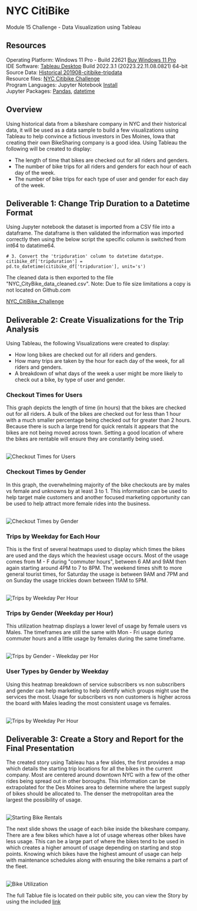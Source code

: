 # NYC CitiBike
Module 15 Challenge - Data Visualization using Tableau

## Resources
Operating Platform: Windows 11 Pro - Build 22621 [Buy Windows 11 Pro](https://www.microsoft.com/en-us/d/windows-11-pro/dg7gmgf0d8h4?rtc=1)</br>
IDE Software: [Tableau Desktop](https://www.tableau.com/products/desktop/download) Build 2022.3.1 (20223.22.11.08.0821) 64-bit</br>
Source Data: [Historical 201908-citibike-tripdata](https://s3.amazonaws.com/tripdata/201908-citibike-tripdata.csv.zip)</br>
Resource files: [NYC Citibike Challenge](NYC_Citibike_Challenge.ipynb)</br>
Program Languages: Jupyter Notebook [Install](https://jupyter.org/install)</br>
Jupyter Packages: [Pandas](https://pandas.pydata.org/), [datetime](https://pandas.pydata.org/docs/user_guide/timeseries.html)

## Overview
Using historical data from a bikeshare company in NYC and their historical data, it will be used as a data sample to build a few visualizations using Tableau to help convince a fictious investors in Des Moines, Iowa  that creating their own BikeSharing company is a good idea. Using Tableau the following will be created to display: 
* The length of time that bikes are checked out for all riders and genders.
* The number of bike trips for all riders and genders for each hour of each day of the week.
* The number of bike trips for each type of user and gender for each day of the week.

## Deliverable 1: Change Trip Duration to a Datetime Format
Using Jupyter notebook the dataset is imported from a CSV file into a dataframe. The dataframe is then validated the information was imported correctly then using the below script the specific column is switched from int64 to datatime64. 
```
# 3. Convert the 'tripduration' column to datetime datatype.
citibike_df['tripduration'] = pd.to_datetime(citibike_df['tripduration'], unit='s')
```
The cleaned data is then exported to the file "NYC_CityBike_data_cleaned.csv". 
Note: Due to file size limitations a copy is not located on Github.com

[NYC_CitiBike_Challenge](/NYC_CitiBike_Challenge.ipynb)

## Deliverable 2: Create Visualizations for the Trip Analysis
Using Tableau, the following Visualizations were created to display:  
* How long bikes are checked out for all riders and genders.
* How many trips are taken by the hour for each day of the week, for all riders and genders.
* A breakdown of what days of the week a user might be more likely to check out a bike, by type of user and gender.

### Checkout Times for Users

This graph depicts the length of time (in hours) that the bikes are checked out for all riders. A bulk of the bikes are checked out for less than 1 hour with a much smaller percentage being checked out for greater than 2 hours. Because there is such a large trend for quick rentals it appears that the bikes are not being moved across town. Setting a good location of where the bikes are rentable will ensure they are constantly being used.

</br>![Checkout Times for Users](Resources/CheckoutTimesForUsers.jpg)

### Checkout Times by Gender
 
In this graph, the overwhelming majority of the bike checkouts are by males vs female and unknowns by at least 3 to 1. This information can be used to help target male customers and another focused marketing opportunity can be used to help attract more female rides into the business.

</br>![Checkout Times by Gender](Resources/CheckoutTimesByGender.jpg)

### Trips by Weekday for Each Hour

This is the first of several heatmaps used to display which times the bikes are used and the days which the heaviest usage occurs. Most of the usage comes from M - F during "commuter hours", between 6 AM and 9AM then again starting around 4PM to 7 to 8PM. The weekend times shift to more general tourist times, for Saturday the usage is between 9AM and 7PM and on Sunday the usage trickles down between 11AM to 5PM.

</br>![Trips by Weekday Per Hour](Resources/TripsByWeekdayPerHour.jpg)

### Trips by Gender (Weekday per Hour)

This utilization heatmap displays a lower level of usage by female users vs Males. The timeframes are still the same with Mon - Fri usage during commuter hours and a little usage by females during the same timeframe. 

</br>![Trips by Gender - Weekday per Hor](Resources/TripsByGenderWeekdayPerHour.jpg)

### User Types by Gender by Weekday

Using this heatmap breakdown of service subscribers vs non subscribers and gender can help marketing to help identify which groups might use the services the most. Usage for subscribers vs non customers is higher across the board with Males leading the most consistent usage vs females.

</br>![Trips by Weekday Per Hour](Resources/UserTripsByGenderByWeekday.jpg)

## Deliverable 3: Create a Story and Report for the Final Presentation

The created story using Tableau has a few slides, the first provides a map which details the starting trip locations for all the bikes in the current company. Most are centered around downtown NYC with a few of the other rides being spread out in other boroughs. This information can be extrapolated for the Des Moines area to determine where the largest supply of bikes should be allocated to. The denser the metropolitan area the largest the possibility of usage. 

</br>![Starting Bike Rentals](Resources/StoryStartingBikeRentals.jpg)

The next slide shows the usage of each bike inside the bikeshare company. There are a few bikes which have a lot of usage whereas other bikes have less usage. This can be a large part of where the bikes tend to be used in which creates a higher amount of usage depending on starting and stop points. Knowing which bikes have the highest amount of usage can help with maintenance schedules along with ensuring the bike remains a part of the fleet.

</br>![Bike Utilization](Resources/StoryBikeUtilization.jpg)

The full Tablue file is located on their public site, you can view the Story by using the included [link](https://public.tableau.com/app/profile/jason.smith2061/viz/Mod15Challenge/Story1) 
